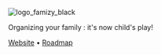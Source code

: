 ![logo_famizy_black](https://github.com/Aimeric33/famizy/assets/107474450/513eefca-716e-40ac-9865-50dfbe6b3a6a)

Organizing your family : it's now child's play!

[Website](https://www.famizy.com) 
•
[Roadmap](https://famizy.featurebase.app/fr)
##
